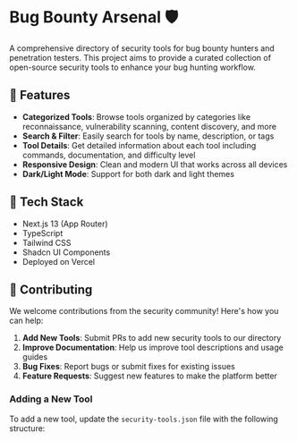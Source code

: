 # Bug Bounty Arsenal 🛡️

A comprehensive directory of security tools for bug bounty hunters and penetration testers. This project aims to provide a curated collection of open-source security tools to enhance your bug hunting workflow.

## 🚀 Features

- **Categorized Tools**: Browse tools organized by categories like reconnaissance, vulnerability scanning, content discovery, and more
- **Search & Filter**: Easily search for tools by name, description, or tags
- **Tool Details**: Get detailed information about each tool including commands, documentation, and difficulty level
- **Responsive Design**: Clean and modern UI that works across all devices
- **Dark/Light Mode**: Support for both dark and light themes

## 🔧 Tech Stack

- Next.js 13 (App Router)
- TypeScript
- Tailwind CSS
- Shadcn UI Components
- Deployed on Vercel

## 🤝 Contributing

We welcome contributions from the security community! Here's how you can help:

1. **Add New Tools**: Submit PRs to add new security tools to our directory
2. **Improve Documentation**: Help us improve tool descriptions and usage guides
3. **Bug Fixes**: Report bugs or submit fixes for existing issues
4. **Feature Requests**: Suggest new features to make the platform better

### Adding a New Tool

To add a new tool, update the `security-tools.json` file with the following structure:
